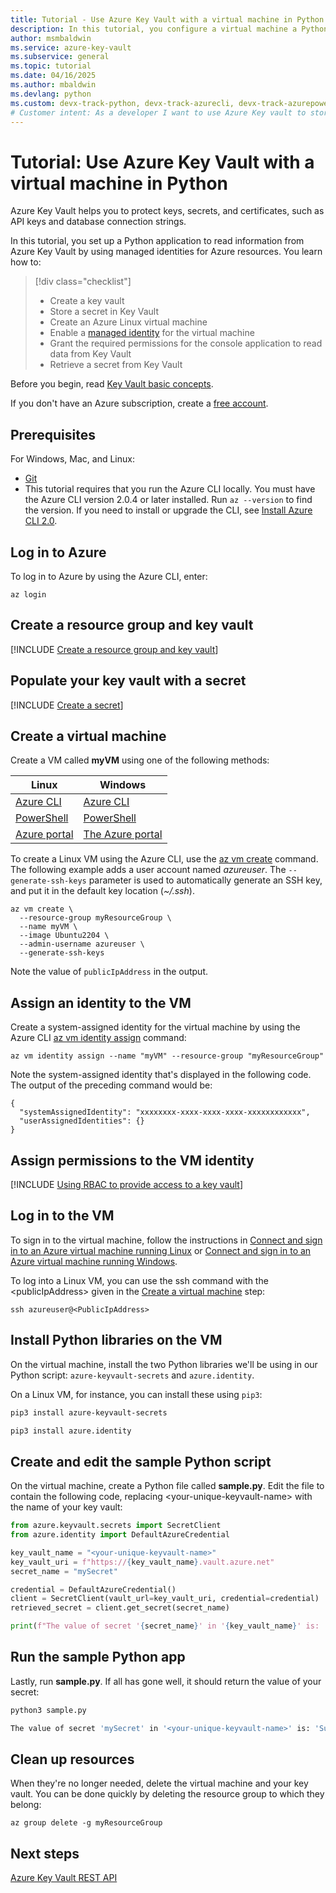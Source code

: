 ```yaml
---
title: Tutorial - Use Azure Key Vault with a virtual machine in Python | Microsoft Docs
description: In this tutorial, you configure a virtual machine a Python application to read a secret from your key vault.
author: msmbaldwin
ms.service: azure-key-vault
ms.subservice: general
ms.topic: tutorial
ms.date: 04/16/2025
ms.author: mbaldwin
ms.devlang: python
ms.custom: devx-track-python, devx-track-azurecli, devx-track-azurepowershell
# Customer intent: As a developer I want to use Azure Key vault to store secrets for my app, so that they are kept secure.
---
```


# Tutorial: Use Azure Key Vault with a virtual machine in Python

Azure Key Vault helps you to protect keys, secrets, and certificates, such as API keys and database connection strings.

In this tutorial, you set up a Python application to read information from Azure Key Vault by using managed identities for Azure resources. You learn how to:

> [!div class="checklist"]
> * Create a key vault
> * Store a secret in Key Vault
> * Create an Azure Linux virtual machine
> * Enable a [managed identity](/azure/active-directory/managed-identities-azure-resources/overview) for the virtual machine
> * Grant the required permissions for the console application to read data from Key Vault
> * Retrieve a secret from Key Vault

Before you begin, read [Key Vault basic concepts](basic-concepts.md). 

If you don't have an Azure subscription, create a [free account](https://azure.microsoft.com/pricing/purchase-options/azure-account?cid=msft_learn).

## Prerequisites

For Windows, Mac, and Linux:
  * [Git](https://git-scm.com/downloads)
  * This tutorial requires that you run the Azure CLI locally. You must have the Azure CLI version 2.0.4 or later installed. Run `az --version` to find the version. If you need to install or upgrade the CLI, see [Install Azure CLI 2.0](/cli/azure/install-azure-cli).

## Log in to Azure

To log in to Azure by using the Azure CLI, enter:

```azurecli
az login
```

## Create a resource group and key vault

[!INCLUDE [Create a resource group and key vault](~/reusable-content/ce-skilling/azure/includes/key-vault/create-resource-group-key-vault-pivot.md)]

## Populate your key vault with a secret

[!INCLUDE [Create a secret](../includes/key-vault-create-secret.md)]

## Create a virtual machine

Create a VM called **myVM** using one of the following methods:

| Linux | Windows |
|--|--|
| [Azure CLI](/azure/virtual-machines/linux/quick-create-cli) | [Azure CLI](/azure/virtual-machines/windows/quick-create-cli) |
| [PowerShell](/azure/virtual-machines/linux/quick-create-powershell) | [PowerShell](/azure/virtual-machines/windows/quick-create-powershell) |
| [Azure portal](/azure/virtual-machines/linux/quick-create-portal) | [The Azure portal](/azure/virtual-machines/windows/quick-create-portal) |

To create a Linux VM using the Azure CLI, use the [az vm create](/cli/azure/vm) command.  The following example adds a user account named *azureuser*. The `--generate-ssh-keys` parameter is used to automatically generate an SSH key, and put it in the default key location (*~/.ssh*). 

```azurecli-interactive
az vm create \
  --resource-group myResourceGroup \
  --name myVM \
  --image Ubuntu2204 \
  --admin-username azureuser \
  --generate-ssh-keys
```

Note the value of `publicIpAddress` in the output.

## Assign an identity to the VM

Create a system-assigned identity for the virtual machine by using the Azure CLI [az vm identity assign](/cli/azure/vm/identity#az-vm-identity-assign) command:

```azurecli
az vm identity assign --name "myVM" --resource-group "myResourceGroup"
```

Note the system-assigned identity that's displayed in the following code. The output of the preceding command would be: 

```output
{
  "systemAssignedIdentity": "xxxxxxxx-xxxx-xxxx-xxxx-xxxxxxxxxxxx",
  "userAssignedIdentities": {}
}
```

## Assign permissions to the VM identity

[!INCLUDE [Using RBAC to provide access to a key vault](~/reusable-content/ce-skilling/azure/includes/key-vault/rbac/upn-secrets-user-pivot.md)]

## Log in to the VM

To sign in to the virtual machine, follow the instructions in [Connect and sign in to an Azure virtual machine running Linux](/azure/virtual-machines/linux-vm-connect) or [Connect and sign in to an Azure virtual machine running Windows](/azure/virtual-machines/windows/connect-logon).


To log into a Linux VM, you can use the ssh command with the \<publicIpAddress\> given in the [Create a virtual machine](#create-a-virtual-machine) step:

```terminal
ssh azureuser@<PublicIpAddress>
```

## Install Python libraries on the VM

On the virtual machine, install the two Python libraries we'll be using in our Python script: `azure-keyvault-secrets` and `azure.identity`.  

On a Linux VM, for instance, you can install these using `pip3`:

```bash
pip3 install azure-keyvault-secrets

pip3 install azure.identity
```

## Create and edit the sample Python script

On the virtual machine, create a Python file called **sample.py**. Edit the file to contain the following code, replacing \<your-unique-keyvault-name\> with the name of your key vault:

```python
from azure.keyvault.secrets import SecretClient
from azure.identity import DefaultAzureCredential

key_vault_name = "<your-unique-keyvault-name>"
key_vault_uri = f"https://{key_vault_name}.vault.azure.net"
secret_name = "mySecret"

credential = DefaultAzureCredential()
client = SecretClient(vault_url=key_vault_uri, credential=credential)
retrieved_secret = client.get_secret(secret_name)

print(f"The value of secret '{secret_name}' in '{key_vault_name}' is: '{retrieved_secret.value}'")
```

## Run the sample Python app

Lastly, run **sample.py**. If all has gone well, it should return the value of your secret:

```bash
python3 sample.py

The value of secret 'mySecret' in '<your-unique-keyvault-name>' is: 'Success!'
```

## Clean up resources

When they're no longer needed, delete the virtual machine and your key vault. You can be done quickly by deleting the resource group to which they belong:

```azurecli
az group delete -g myResourceGroup
```

## Next steps

[Azure Key Vault REST API](/rest/api/keyvault/)
